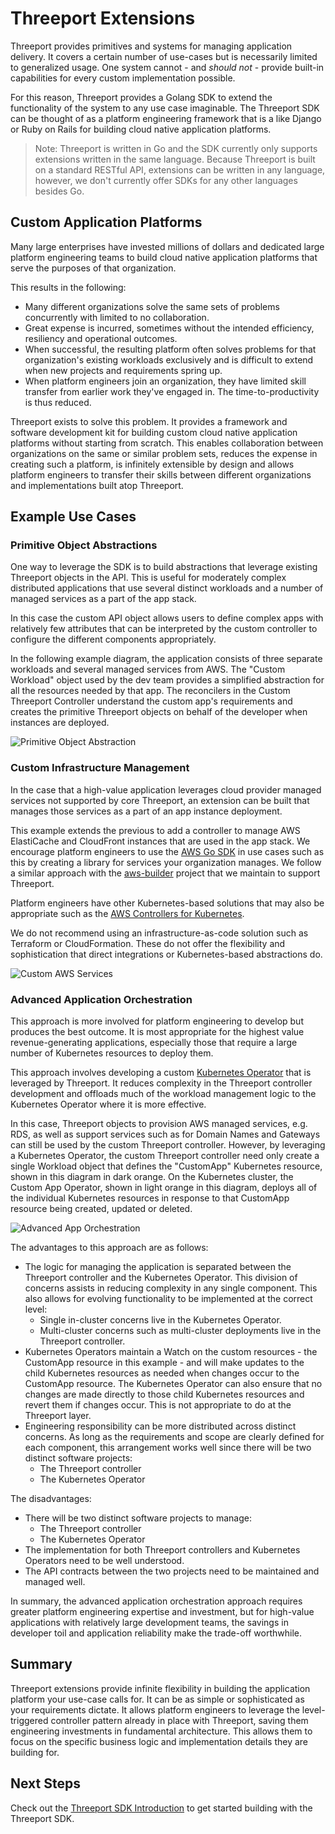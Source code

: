 # Threeport Extensions

Threeport provides primitives and systems for managing application delivery.  It
covers a certain number of use-cases but is necessarily limited to generalized
usage.  One system cannot - and _should not_ - provide built-in capabilities for
every custom implementation possible.

For this reason, Threeport provides a Golang SDK to extend the functionality of the
system to any use case imaginable.  The Threeport SDK can be thought of as
a platform engineering framework that is a like Django or Ruby on Rails for building
cloud native application platforms.

> Note: Threeport is written in Go and the SDK currently only supports
> extensions written in the same language.  Because Threeport is built on a
> standard RESTful API, extensions can be written in any language, however, we
> don't currently offer SDKs for any other languages besides Go.

## Custom Application Platforms

Many large enterprises have invested millions of dollars and dedicated large
platform engineering teams to build cloud native application platforms that
serve the purposes of that organization.

This results in the following:

* Many different organizations solve the same sets of problems concurrently with
  limited to no collaboration.
* Great expense is incurred, sometimes without the intended efficiency,
  resiliency and operational outcomes.
* When successful, the resulting platform often solves problems for that
  organization's existing workloads exclusively and is difficult to extend when
  new projects and requirements spring up.
* When platform engineers join an organization, they have limited skill transfer
  from earlier work they've engaged in.  The time-to-productivity is thus
  reduced.

Threeport exists to solve this problem.  It provides a framework and software
development kit for building custom cloud native application platforms without
starting from scratch.  This enables collaboration between organizations on the
same or similar problem sets, reduces the expense in creating such a platform,
is infinitely extensible by design and allows platform engineers to transfer
their skills between different organizations and implementations built atop
Threeport.

## Example Use Cases

### Primitive Object Abstractions

One way to leverage the SDK is to build abstractions that leverage existing
Threeport objects in the API.  This is useful for moderately complex distributed
applications that use several distinct workloads and a number of managed services
as a part of the app stack.

In this case the custom API object allows users to define complex apps with
relatively few attributes that can be interpreted by the custom controller to
configure the different components appropriately.

In the following example diagram, the application consists of three separate workloads
and several managed services from AWS.  The "Custom Workload" object used by the
dev team provides a simplified abstraction for all the resources needed by that
app.  The reconcilers in the Custom Threeport Controller understand the custom
app's requirements and creates the primitive Threeport objects on behalf of the
developer when instances are deployed.

![Primitive Object Abstraction](../img/ThreeportForPlatformEngineers.png)

### Custom Infrastructure Management

In the case that a high-value application leverages cloud provider managed
services not supported by core Threeport, an extension can be built that manages
those services as a part of an app instance deployment.

This example extends the previous to add a controller to manage AWS ElastiCache
and CloudFront instances that are used in the app stack.  We encourage platform
engineers to use the [AWS Go SDK](https://github.com/aws/aws-sdk-go-v2) in use
cases such as this by creating a library for services your organization manages.
We follow a similar approach with the
[aws-builder](https://github.com/nukleros/aws-builder) project that we maintain
to support Threeport.

Platform engineers have other Kubernetes-based solutions that may also be
appropriate such as the [AWS Controllers for
Kubernetes](https://aws-controllers-k8s.github.io/community/docs/community/overview/).

We do not recommend using an infrastructure-as-code solution such as
Terraform or CloudFormation.  These do not offer the flexibility and
sophistication that direct integrations or Kubernetes-based abstractions do.

![Custom AWS Services](../img/ThreeportExtensionCustomAWSServices.png)

### Advanced Application Orchestration

This approach is more involved for platform engineering to develop but produces
the best outcome.  It is most appropriate for the highest value
revenue-generating applications, especially those that require a large number of
Kubernetes resources to deploy them.

This approach involves developing a custom [Kubernetes Operator](https://kubernetes.io/docs/concepts/extend-kubernetes/operator/)
that is leveraged by Threeport.  It reduces complexity in the Threeport
controller development and offloads much of the workload management logic to
the Kubernetes Operator where it is more effective.

In this case, Threeport objects to provision AWS managed services, e.g. RDS, as
well as support services such as for Domain Names and Gateways can still be used
by the custom Threeport controller.  However, by leveraging a Kubernetes
Operator, the custom Threeport controller need only create a single Workload
object that defines the "CustomApp" Kubernetes resource, shown in this diagram in
dark orange.  On the Kubernetes cluster, the Custom App Operator, shown in light
orange in this diagram, deploys all of the individual Kubernetes resources in
response to that CustomApp resource being created, updated or deleted.

![Advanced App Orchestration](../img/AdvancedAppOrchestration.png)

The advantages to this approach are as follows:

* The logic for managing the application is separated between
  the Threeport controller and the Kubernetes Operator.  This division of
  concerns assists in reducing complexity in any single component.  This also
  allows for evolving functionality to be implemented at the correct level:
    * Single in-cluster concerns live in the Kubernetes Operator.
    * Multi-cluster concerns such as multi-cluster deployments live in the
      Threeport controller.
* Kubernetes Operators maintain a Watch on the custom resources - the CustomApp
  resource in this example - and will make updates to the child Kubernetes
  resources as needed when changes occur to the CustomApp resource.  The
  Kubernetes Operator can also ensure that no changes are made directly to those
  child Kubernetes resources and revert them if changes occur.  This is not
  appropriate to do at the Threeport layer.
* Engineering responsibility can be more distributed across distinct concerns.
  As long as the requirements and scope are clearly defined for each component,
  this arrangement works well since there will be two distinct software
  projects:
    * The Threeport controller
    * The Kubernetes Operator

The disadvantages:

* There will be two distinct software projects to manage:
    * The Threeport controller
    * The Kubernetes Operator
* The implementation for both Threeport controllers and Kubernetes Operators need to
  be well understood.
* The API contracts between the two projects need to be maintained and managed
  well.

In summary, the advanced application orchestration approach requires greater
platform engineering expertise and investment, but for high-value applications
with relatively large development teams, the savings in developer toil and
application reliability make the trade-off worthwhile.

## Summary

Threeport extensions provide infinite flexibility in building the application
platform your use-case calls for.  It can be as simple or sophisticated as your
requirements dictate.  It allows platform engineers to leverage the
level-triggered controller pattern already in place with Threeport, saving them
engineering investments in fundamental architecture.  This allows them to focus
on the specific business logic and implementation details they are building for.

## Next Steps

Check out the [Threeport SDK Introduction](../../sdk/sdk-intro) to get started
building with the Threeport SDK.

